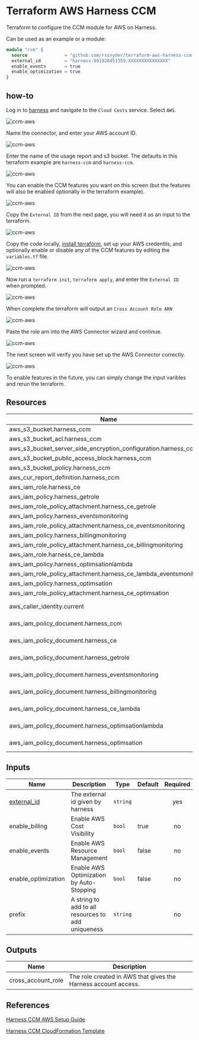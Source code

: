 # Terraform AWS Harness CCM

Terraform to configure the CCM module for AWS on Harness.

Can be used as an example or a module:

```terraform
module "ccm" {
  source              = "github.com/rssnyder/terraform-aws-harness-ccm.git"
  external_id         = "harness:891928451355:XXXXXXXXXXXXXXX"
  enable_events       = true
  enable_optimization = true
}
```

## how-to

Log in to [harness](app.harness.io) and navigate to the `Cloud Costs` service. Select `AWS`.

![ccm-aws](./images/ccm_tf_0.png)

Name the connector, and enter your AWS account ID.

![ccm-aws](./images/ccm_tf_1.png)

Enter the name of the usage report and s3 bucket. The defaults in this terraform example are `harness-ccm` and `harness-ccm`.

![ccm-aws](./images/ccm_tf_2.png)

You can enable the CCM features you want on this screen (but the features will also be enabled optionally in the terraform example).

![ccm-aws](./images/ccm_tf_3.png)

Copy the `External ID` from the next page, you will need it as an input to the terraform.

![ccm-aws](./images/ccm_tf_4.png)

Copy the code locally, [install terraform](https://learn.hashicorp.com/tutorials/terraform/install-cli), set up your AWS credentils, and optionally enable or disable any of the CCM features by editing the `variables.tf` file.

![ccm-aws](./images/ccm_tf_vars.png)

Now run a `terraform init`, `terraform apply`, and enter the `External ID` when prompted.

![ccm-aws](./images/ccm_tf_input.png)

When complete the terraform will output an `Cross Account Role ARN`

![ccm-aws](./images/ccm_tf_output.png)

Paste the role arn into the AWS Connector wizard and continue.

![ccm-aws](./images/ccm_tf_5.png)

The next screen will verify you have set up the AWS Connector correctly.

![ccm-aws](./images/ccm_tf_6.png)

To enable features in the future, you can simply change the input varibles and rerun the terraform.

## Resources

| Name | Type |
|------|------|
| aws_s3_bucket.harness_ccm | Resource |
| aws_s3_bucket_acl.harness_ccm | Resource |
| aws_s3_bucket_server_side_encryption_configuration.harness_ccm | Resource |
| aws_s3_bucket_public_access_block.harness_ccm | Resource |
| aws_s3_bucket_policy.harness_ccm | Resource |
| aws_cur_report_definition.harness_ccm | Resource |
| aws_iam_role.harness_ce | Resource |
| aws_iam_policy.harness_getrole | Resource |
| aws_iam_role_policy_attachment.harness_ce_getrole | Resource |
| aws_iam_policy.harness_eventsmonitoring | Resource |
| aws_iam_role_policy_attachment.harness_ce_eventsmonitoring | Resource |
| aws_iam_policy.harness_billingmonitoring | Resource |
| aws_iam_role_policy_attachment.harness_ce_billingmonitoring | Resource |
| aws_iam_role.harness_ce_lambda | Resource |
| aws_iam_policy.harness_optimsationlambda | Resource |
| aws_iam_role_policy_attachment.harness_ce_lambda_eventsmonitoring | Resource |
| aws_iam_policy.harness_optimsation | Resource |
| aws_iam_role_policy_attachment.harness_ce_optimsation | Resource |
| aws_caller_identity.current | Data Source |
| aws_iam_policy_document.harness_ccm | Data Source |
| aws_iam_policy_document.harness_ce | Data Source |
| aws_iam_policy_document.harness_getrole | Data Source |
| aws_iam_policy_document.harness_eventsmonitoring | Data Source |
| aws_iam_policy_document.harness_billingmonitoring | Data Source |
| aws_iam_policy_document.harness_ce_lambda | Data Source |
| aws_iam_policy_document.harness_optimsationlambda | Data Source |
| aws_iam_policy_document.harness_optimsation | Data Source |

## Inputs

| Name | Description | Type | Default | Required |
|------|-------------|------|---------|:--------:|
| [external_id](https://docs.aws.amazon.com/IAM/latest/UserGuide/id_roles_create_for-user_externalid.html) | The external id given by harness | `string` | | yes |
| enable_billing | Enable AWS Cost Visibility | `bool` | true | no |
| enable_events | Enable AWS Resource Management | `bool` | false | no |
| enable_optimization | Enable AWS Optimization by Auto-Stopping | `bool` | false | no |
| prefix | A string to add to all resources to add uniqueness | `string` | | no |

## Outputs

| Name | Description |
|------|-------------|
| cross_account_role | The role created in AWS that gives the Harness account access. |

## References

[Harness CCM AWS Setup Guide](https://docs.harness.io/article/80vbt5jv0q-set-up-cost-visibility-for-aws)

[Harness CCM CloudFormation Template](https://continuous-efficiency-prod.s3.us-east-2.amazonaws.com/setup/ngv1/HarnessAWSTemplate.yaml)
